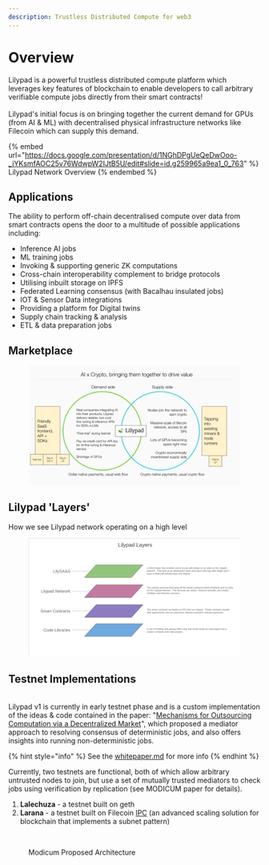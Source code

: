 ```yaml
---
description: Trustless Distributed Compute for web3
---
```


# Overview

Lilypad is a powerful trustless distributed compute platform which leverages key features of blockchain to enable developers to call arbitrary verifiable compute jobs directly from their smart contracts!\
\
Lilypad's initial focus is on bringing together the current demand for GPUs (from AI & ML) with decentralised physical infrastructure networks like Filecoin which can supply this demand.

{% embed url="https://docs.google.com/presentation/d/1NGhDPgUeQeDwOoo-_jYKsmfAOC25v76WdwpW2IJtB5U/edit#slide=id.g259965a9ea1_0_763" %}
Lilypad Network Overview
{% endembed %}

## Applications

The ability to perform off-chain decentralised compute over data from smart contracts opens the door to a multitude of possible applications including:

* Inference AI jobs
* ML training jobs
* Invoking & supporting generic ZK computations
* Cross-chain interoperability complement to bridge protocols
* Utilising inbuilt storage on IPFS
* Federated Learning consensus (with Bacalhau insulated jobs)
* IOT & Sensor Data integrations
* Providing a platform for Digital twins
* Supply chain tracking & analysis
* ETL & data preparation jobs

## Marketplace

<figure><img src="../../../../.gitbook/assets/Lilypad update 8_17.png" alt=""><figcaption></figcaption></figure>

## Lilypad 'Layers'

How we see Lilypad network operating on a high level

<figure><img src="../../../../.gitbook/assets/image (29) (1).png" alt=""><figcaption></figcaption></figure>

## Testnet Implementations

\
Lilypad v1 is currently in early testnet phase and is a custom implementation of the ideas & code contained in the paper: "[Mechanisms for Outsourcing Computation via a Decentralized Market](https://dl.acm.org/doi/pdf/10.1145/3401025.3401737)", which proposed a mediator approach to resolving consensus of deterministic jobs, and also offers insights into running non-deterministic jobs.

{% hint style="info" %}
See the [whitepaper.md](../../../../research-and-vision/whitepaper.md "mention") for more info
{% endhint %}

Currently, two testnets are functional, both of which allow arbitrary untrusted nodes to join, but use a set of mutually trusted mediators to check jobs using verification by replication (see MODICUM paper for details).

1. **Lalechuza** - a testnet built on geth
2. **Larana** - a testnet built on Filecoin [IPC](https://ipc.space) (an advanced scaling solution for blockchain that implements a subnet pattern)

<div data-full-width="true">

<figure><img src="https://lh6.googleusercontent.com/xYT2ks14GGyNWZyvh3sPbbr-phCDqRYkJfrgiYFPgsSPHhgfBK-NR8CnuyYfblqiN4YzI0BSAPh6H4gAHcTMbjeZuvnEssYdCRYItFmL8VEZ9ek_pI79UqO7IApurjYv7ZRtDfQhbpWXGzmKWErDkhkxRg=s2048" alt=""><figcaption><p>Modicum Proposed Architecture</p></figcaption></figure>

</div>

